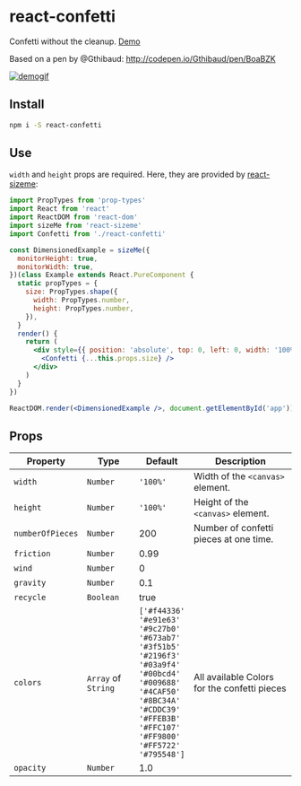 # react-confetti
Confetti without the cleanup. [Demo](http://alampros.github.io/react-confetti/)

Based on a pen by @Gthibaud: http://codepen.io/Gthibaud/pen/BoaBZK

[![demogif][2]][1]

[1]: http://alampros.github.com/react-confetti
[2]: http://alampros.github.io/react-confetti/confetti-demo.gif (demo gif)

## Install

```sh
npm i -S react-confetti
```

## Use

`width` and `height` props are required. Here, they are provided by [react-sizeme](https://github.com/ctrlplusb/react-sizeme):

```jsx
import PropTypes from 'prop-types'
import React from 'react'
import ReactDOM from 'react-dom'
import sizeMe from 'react-sizeme'
import Confetti from './react-confetti'

const DimensionedExample = sizeMe({
  monitorHeight: true,
  monitorWidth: true,
})(class Example extends React.PureComponent {
  static propTypes = {
    size: PropTypes.shape({
      width: PropTypes.number,
      height: PropTypes.number,
    }),
  }
  render() {
    return (
      <div style={{ position: 'absolute', top: 0, left: 0, width: '100%', height: '100%' }}>
        <Confetti {...this.props.size} />
      </div>
    )
  }
})

ReactDOM.render(<DimensionedExample />, document.getElementById('app'))
```

## Props

| Property         | Type                  | Default                                                                                                                                                                                                                                                                            | Description                                  |
| ---------------- | --------------------- | ---                                                                                                                                                                                                                                                                                | ---                                          |
| `width`          | `Number`              | `'100%'`                                                                                                                                                                                                                                                                           | Width of the `<canvas>` element.             |
| `height`         | `Number`              | `'100%'`                                                                                                                                                                                                                                                                           | Height of the `<canvas>` element.            |
| `numberOfPieces` | `Number`              | 200                                                                                                                                                                                                                                                                                | Number of confetti pieces at one time.       |
| `friction`       | `Number`              | 0.99                                                                                                                                                                                                                                                                               |                                              |
| `wind`           | `Number`              | 0                                                                                                                                                                                                                                                                                  |                                              |
| `gravity`        | `Number`              | 0.1                                                                                                                                                                                                                                                                                |                                              |
| `recycle`        | `Boolean`              | true                                                                                                                                                                                                                                                                               |                                              |
| `colors`         | `Array` of `String`   | `['#f44336'`</br>`'#e91e63'`</br>`'#9c27b0'`</br>`'#673ab7'`</br>`'#3f51b5'`</br>`'#2196f3'`</br>`'#03a9f4'`</br>`'#00bcd4'`</br>`'#009688'`</br>`'#4CAF50'`</br>`'#8BC34A'`</br>`'#CDDC39'`</br>`'#FFEB3B'`</br>`'#FFC107'`</br>`'#FF9800'`</br>`'#FF5722'`</br>`'#795548']`</br> | All available Colors for the confetti pieces |
| `opacity`        | `Number`              | 1.0                                                                                                                                                                                                                                                                                |                                              |
